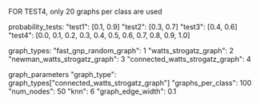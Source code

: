 FOR TEST4, only 20 graphs per class are used

probability_tests:
"test1": [0.1, 0.9]
"test2": [0.3, 0.7]
"test3": [0.4, 0.6]
"test4": [0.0, 0.1, 0.2, 0.3, 0.4, 0.5, 0.6, 0.7, 0.8, 0.9, 1.0]

graph_types:
"fast_gnp_random_graph": 1
"watts_strogatz_graph": 2
"newman_watts_strogatz_graph": 3
"connected_watts_strogatz_graph": 4

graph_parameters
"graph_type": graph_types["connected_watts_strogatz_graph"]
"graphs_per_class": 100
"num_nodes": 50
"knn": 6
"graph_edge_width": 0.1